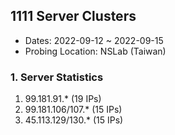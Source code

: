 ## 1111 Server Clusters
- Dates: 2022-09-12 ~ 2022-09-15
- Probing Location: NSLab (Taiwan)

### 1. Server Statistics
1. 99.181.91.* (19 IPs)
2. 99.181.106/107.* (15 IPs)
3. 45.113.129/130.* (15 IPs)
